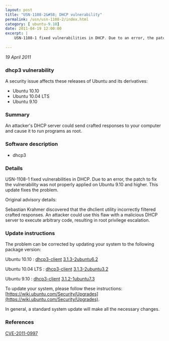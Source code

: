 ```yaml
---
layout: post
title: "USN-1108-2&#58; DHCP vulnerability"
permalink: /usn/usn-1108-2/index.html
category: [ ubuntu-9.10]
date: 2011-04-19 12:00:00
excerpt: |
    USN-1108-1 fixed vulnerabilities in DHCP. Due to an error, the patch to fix the vulnerability was not properly applied on Ubuntu 9.10 and higher. This update fixes the problem.
    
--- 
```

 
 

*19 April 2011*

### dhcp3 vulnerability

A security issue affects these releases of Ubuntu and its derivatives:

* Ubuntu 10.10
* Ubuntu 10.04 LTS
* Ubuntu 9.10

### Summary

An attacker&#39;s DHCP server could send crafted responses to your computer and cause it to run programs as root.

### Software description

* dhcp3 

### Details

USN-1108-1 fixed vulnerabilities in DHCP. Due to an error, the patch to fix the vulnerability was not properly applied on Ubuntu 9.10 and higher. This update fixes the problem.

Original advisory details:

 Sebastian Krahmer discovered that the dhclient utility incorrectly filtered crafted responses. An attacker could use this flaw with a malicious DHCP server to execute arbitrary code, resulting in root privilege escalation. 

### Update instructions

The problem can be corrected by updating your system to the following package version:

Ubuntu 10.10
 : [dhcp3-client](https://launchpad.net/ubuntu/+source/dhcp3) <span> [3.1.3-2ubuntu6.2](https://launchpad.net/ubuntu/+source/dhcp3/3.1.3-2ubuntu6.2) </span> 

Ubuntu 10.04 LTS
 : [dhcp3-client](https://launchpad.net/ubuntu/+source/dhcp3) <span> [3.1.3-2ubuntu3.2](https://launchpad.net/ubuntu/+source/dhcp3/3.1.3-2ubuntu3.2) </span> 

Ubuntu 9.10
 : [dhcp3-client](https://launchpad.net/ubuntu/+source/dhcp3) <span> [3.1.2-1ubuntu7.3](https://launchpad.net/ubuntu/+source/dhcp3/3.1.2-1ubuntu7.3) </span> 

To update your system, please follow these instructions: [https://wiki.ubuntu.com/Security/Upgrades](https://wiki.ubuntu.com/Security/Upgrades).

In general, a standard system update will make all the necessary changes. 

### References

 
 [CVE-2011-0997](http://people.ubuntu.com/~ubuntu-security/cve/CVE-2011-0997)
 

